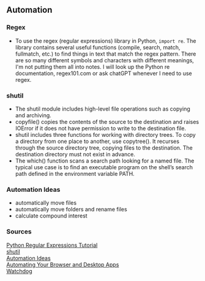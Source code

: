 ## Automation


### Regex

- To use the regex (regular expressions) library in Python, `import re`. The library contains several useful functions (compile, search, match, fullmatch, etc.) to find things in text that match the regex pattern. There are so many different symbols and characters with different meanings, I'm not putting them all into notes. I will look up the Python re documentation, regex101.com or ask chatGPT whenever I need to use regex.

### shutil

- The shutil module includes high-level file operations such as copying and archiving.
- copyfile() copies the contents of the source to the destination and raises IOError if it does not have permission to write to the destination file.
- shutil includes three functions for working with directory trees. To copy a directory from one place to another, use copytree(). It recurses through the source directory tree, copying files to the destination. The destination directory must not exist in advance.
- The which() function scans a search path looking for a named file. The typical use case is to find an executable program on the shell’s search path defined in the environment variable PATH.



### Automation Ideas

- automatically move files
- automatically move folders and rename files
- calculate compound interest



### Sources

[Python Regular Expressions Tutorial](https://www.datacamp.com/tutorial/python-regular-expression-tutorial)<br>
[shutil](https://pymotw.com/3/shutil/)<br>
[Automation Ideas](https://www.youtube.com/watch?v=qbW6FRbaSl0&t=69s)<br>
[Automating Your Browser and Desktop Apps](https://www.youtube.com/watch?v=dZLyfbSQPXI)<br>
[Watchdog](https://pythonhosted.org/watchdog/)<br>